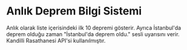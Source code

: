 # Anlık Deprem Bilgi Sistemi
Anlık olarak liste içerisindeki ilk 10 depremi gösterir. Ayrıca İstanbul'da deprem olduğu zaman "İstanbul'da deprem oldu." sesli uyarısını verir.
Kandilli Rasathanesi API'si kullanılmıştır.
